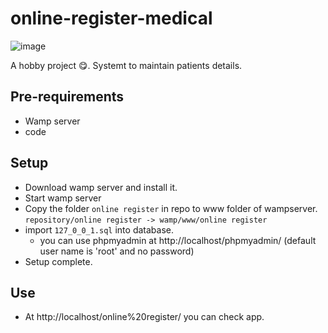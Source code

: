 # online-register-medical

![image](https://github.com/sudovinay01/online-regester-medical/assets/54681400/4101f220-0f71-4da6-b2dc-557367735117)

A hobby project 😋. Systemt to maintain patients details.

## Pre-requirements
- Wamp server
- code

## Setup
- Download wamp server and install it.
- Start wamp server
- Copy the folder `online register` in repo to www folder of wampserver. `repository/online register -> wamp/www/online register`
- import `127_0_0_1.sql` into database.
  - you can use phpmyadmin at http://localhost/phpmyadmin/ (default user name is 'root' and no password)
- Setup complete.

## Use 
- At http://localhost/online%20register/ you can check app.
